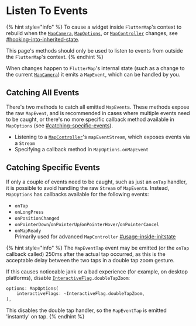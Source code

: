 # Listen To Events

{% hint style="info" %}
To cause a widget inside `FlutterMap`'s context to rebuild when the [`MapCamera`](get-camera.md), [`MapOptions`](../options/), or [`MapController`](controller.md) changes, see [#hooking-into-inherited-state](../../plugins/making-a-plugin/creating-new-layers.md#hooking-into-inherited-state "mention").

This page's methods should only be used to listen to events from outside the `FlutterMap`'s context.
{% endhint %}

When changes happen to `FlutterMap`'s internal state (such as a change to the current [`MapCamera`](get-camera.md)) it emits a `MapEvent`, which can be handled by you.

## Catching All Events

There's two methods to catch all emitted `MapEvent`s. These methods expose the raw `MapEvent`, and is recommended in cases where multiple events need to be caught, or there's no more specific callback method available in `MapOptions` (see [#catching-specific-events](listen-to-events.md#catching-specific-events "mention")).

* Listening to a [`MapController`](controller.md)'s `mapEventStream`, which exposes events via a `Stream`
* Specifying a callback method in `MapOptions.onMapEvent`

## Catching Specific Events

If only a couple of events need to be caught, such as just an `onTap` handler, it is possible to avoid handling the raw `Stream` of `MapEvent`s. Instead, `MapOptions` has callbacks available for the following events:

* `onTap`
* `onLongPress`
* `onPositionChanged`
* `onPointerDown`/`onPointerUp`/`onPointerHover`/`onPointerCancel`
* `onMapReady`\
  Primarily used for advanced `MapController` [#usage-inside-initstate](controller.md#usage-inside-initstate "mention")

{% hint style="info" %}
The `MapEventTap` event may be emitted (or the `onTap` callback called) 250ms after the actual tap occurred, as this is the acceptable delay between the two taps in a double tap zoom gesture.

If this causes noticeable jank or a bad experience (for example, on desktop platforms), disable [`InteractiveFlag`](../options/#permanent-rules)`.doubleTapZoom`:

```dart
options: MapOptions(
    interactiveFlags: ~InteractiveFlag.doubleTapZoom,
),
```

This disables the double tap handler, so the `MapEventTap` is emitted 'instantly' on tap.
{% endhint %}
